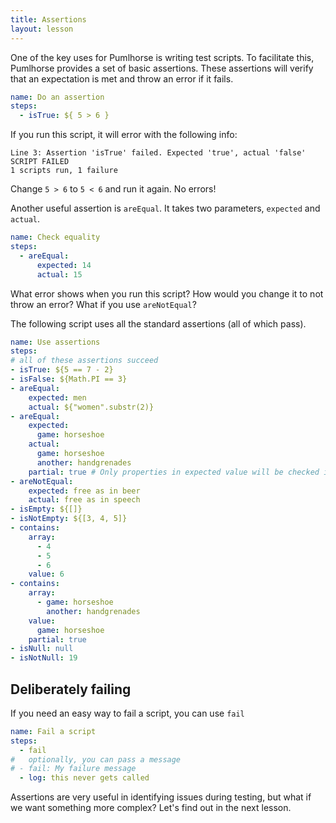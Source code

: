 ```yaml
---
title: Assertions
layout: lesson
---
```


One of the key uses for Pumlhorse is writing test scripts. To facilitate this, Pumlhorse provides a set of
basic assertions. These assertions will verify that an expectation is met and throw an error if it fails.

```yaml
name: Do an assertion
steps:
  - isTrue: ${ 5 > 6 }
```

If you run this script, it will error with the following info:

```
Line 3: Assertion 'isTrue' failed. Expected 'true', actual 'false'
SCRIPT FAILED
1 scripts run, 1 failure
```

Change `5 > 6` to `5 < 6` and run it again. No errors!

Another useful assertion is `areEqual`. It takes two parameters, `expected` and `actual`.

```yaml
name: Check equality
steps:
  - areEqual:
      expected: 14
      actual: 15
```

What error shows when you run this script? How would you change it to not throw an error?
What if you use `areNotEqual`?

The following script uses all the standard assertions (all of which pass).

```yaml
name: Use assertions
steps:
# all of these assertions succeed
- isTrue: ${5 == 7 - 2}
- isFalse: ${Math.PI == 3}
- areEqual: 
    expected: men 
    actual: ${"women".substr(2)}
- areEqual:
    expected:
      game: horseshoe
    actual:
      game: horseshoe
      another: handgrenades
    partial: true # Only properties in expected value will be checked in actual value
- areNotEqual:
    expected: free as in beer
    actual: free as in speech
- isEmpty: ${[]}
- isNotEmpty: ${[3, 4, 5]}
- contains: 
    array: 
      - 4
      - 5
      - 6
    value: 6
- contains:
    array:
      - game: horseshoe
        another: handgrenades
    value:
      game: horseshoe 
    partial: true
- isNull: null
- isNotNull: 19
```

## Deliberately failing

If you need an easy way to fail a script, you can use `fail`

```yaml
name: Fail a script
steps:
  - fail
#   optionally, you can pass a message
# - fail: My failure message
  - log: this never gets called
```

Assertions are very useful in identifying issues during testing, but what if we want something more complex?
Let's find out in the next lesson.